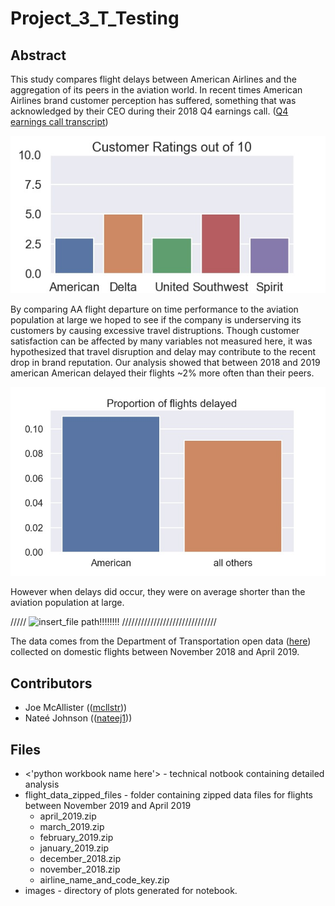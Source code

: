 # Project_3_T_Testing



## Abstract

This study compares flight delays between American Airlines and the aggregation of its peers in the aviation world.  In recent times American Airlines brand customer perception has suffered, something that was acknowledged by their CEO during their 2018 Q4 earnings call. ([Q4 earnings call transcript](https://www.fool.com/earnings/call-transcripts/2019/01/26/american-airlines-group-aal-q4-2018-earnings-confe.aspx))

![Airline_ratings](/images/ratings.jpg)

By comparing AA flight departure on time performance to the aviation population at large we hoped to see if the company is underserving its customers by causing excessive travel distruptions.  Though customer satisfaction can be affected by many variables not measured here, it was hypothesized that travel disruption and delay may contribute to the recent drop in brand reputation.  Our analysis showed that between 2018 and 2019 american American delayed  their flights ~2% more often than their peers. 

![Proportion of flights delayed](/images/proportion_flights_delayed_aa_v_others.jpg)

However when delays did occur, they were on average shorter than the aviation population at large.   

 ///// ![insert_file path!!!!!!!!](/images/FILE_NAME_HERE.jpg) //////////////////////////////

The data comes from the Department of Transportation open data ([here](https://www.transtats.bts.gov/DL_SelectFields.asp?Table_ID=236)) collected on domestic flights between November 2018 and April 2019.

## Contributors
- Joe McAllister (([mcllstr](https://github.com/mcllstr)))
- Nateé Johnson  (([nateej1](https://github.com/nateej1)))

## Files
- <'python workbook name here'>  - technical notbook containing detailed analysis
- flight_data_zipped_files       - folder containing zipped data files for flights between November 2019 and April 2019
  - april_2019.zip
  - march_2019.zip
  - february_2019.zip
  - january_2019.zip
  - december_2018.zip
  - november_2018.zip
  - airline_name_and_code_key.zip
- images                         - directory of plots generated for notebook.
